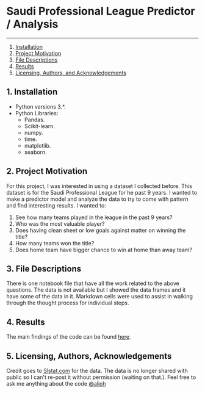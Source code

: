 # Saudi Professional League Predictor / Analysis 

--------
1. [Installation](#installation)
2. [Project Motivation](#motivation)
3. [File Descriptions](#files)
4. [Results](#results)
5. [Licensing, Authors, and Acknowledgements](#licensing)

## 1. Installation <a name="installation"></a>

- Python versions 3.*.
- Python Libraries:
    - Pandas.
    - Scikit-learn.
    - numpy.
    - time.
    - matplotlib.
    - seaborn.

## 2. Project Motivation <a name="motivation"></a>
For this project, I was interested in using a dataset I collected before. This dataset is for the Saudi Professional League for he past 9 years. I wanted to make a predictor model and analyze the data to try to come with pattern and find interesting results. I wanted to:
1. See how many teams played in the league in the past 9 years?  
2. Who was the most valuable player?  
3. Does having clean sheet or low goals against matter on winning the title?  
4. How many teams won the title? 
5. Does home team have bigger chance to win at home than away team?  

## 3. File Descriptions <a name="files"></a>  

There is one notebook file that have all the work related to the above questions. The data is not available but I showed the data frames and it have some of the data in it. Markdown cells were used to assist in walking through the thought process for individual steps.


## 4. Results <a name="results"></a>
The main findings of the code can be found [here]().

## 5. Licensing, Authors, Acknowledgements<a name="licensing"></a>
Credit goes to [Slstat.com](https://slstat.com) for the data. The data is no longer shared with public so I can't re-post it without permission (waiting on that.). Feel free to ask me anything about the code [@alioh](https://alioh.com)